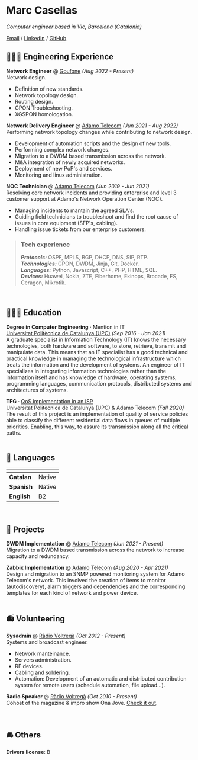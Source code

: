 # Marc Casellas

_Computer engineer based in Vic, Barcelona (Catalonia)_ <br>

[Email](mailto:marccasellasmuns@gmail.com) / [LinkedIn](https://www.linkedin.com/in/mcasellas98/) / [GitHub](https://github.com/mcasellas/)

## 👨🏻‍💻 Engineering Experience

**Network Engineer** @ [Goufone](https://goufone.com) _(Aug 2022 - Present)_ <br>
Network design.
  - Definition of new standards.
  - Network topology design.
  - Routing design.
  - GPON Troubleshooting.
  - XGSPON homologation.

**Network Delivery Engineer** @ [Adamo Telecom](https://adamo.es) _(Jun 2021 - Aug 2022)_ <br>
Performing network topology changes while contributing to network design.
  - Development of automation scripts and the design of new tools.
  - Performing complex network changes.
  - Migration to a DWDM based transmission across the network.
  - M&A integration of newly acquired networks.
  - Deployment of new PoP's and services.
  - Monitoring and linux administration.

**NOC Technician** @ [Adamo Telecom](https://adamo.es) _(Jun 2019 - Jun 2021)_ <br>
Resolving core network incidents and providing enterprise and level 3 customer support at Adamo's Network Operation Center (NOC).
  - Managing incidents to mantain the agreed SLA's.
  - Guiding field technicians to troubleshoot and find the root cause of issues in core equipment (SFP's, cabling).
  - Handling issue tickets from our enterprise customers.

> ### Tech experience
> **_Protocols:_** OSPF, MPLS, BGP, DHCP, DNS, SIP, RTP.<br>
> **_Technologies:_** GPON, DWDM, Jinja, Git, Docker.<br>
> **_Languages:_** Python, Javascript, C++, PHP, HTML, SQL.<br>
> **_Devices:_** Huawei, Nokia, ZTE, Fiberhome, Ekinops, Brocade, FS, Ceragon, Mikrotik.

<br>

## 👨🏻‍🎓 Education

**Degree in Computer Engineering** · Mention in IT<br>
[Universitat Politècnica de Catalunya (UPC)](https://www.upc.edu) _(Sep 2016 - Jan 2021)_ <br>
A graduate specialist in Information Technology (IT) knows the necessary technologies, both hardware and software, to store, retrieve, transmit and manipulate data. This means that an IT specialist has a good technical and practical knowledge in managing the technological infrastructure which treats the information and the development of systems. An engineer of IT specializes in integrating information technologies rather than the information itself and has knowledge of hardware, operating systems, programming languages, communication protocols, distributed systems and architectures of systems.

**TFG** · [QoS implementation in an ISP](https://upcommons.upc.edu/handle/2117/344879)<br> 
Universitat Politècnica de Catalunya (UPC) & Adamo Telecom _(Fall 2020)_ <br>
The result of this project is an implementation of quality of service policies able to classify the different residential data flows in queues of multiple priorities. Enabling, this way, to assure its transmission along all the critical paths. 
<br><br>

## 💬 Languages

| <!-- --> | <!-- --> | 
|:-------------|:------------------|
| **Catalan** | Native | 
| **Spanish** | Native | 
| **English** | B2 | 

<br>

## 📌 Projects 

**DWDM Implementation** @ [Adamo Telecom](https://www.redi-school.org/) _(Jun 2021 - Present)_<br>
Migration to a DWDM based transmission across the network to increase capacity and redundancy.

**Zabbix Implementation** @ [Adamo Telecom](https://www.redi-school.org/) _(Aug 2020 - Apr 2021)_<br>
Design and migration to an SNMP powered monitoring system for Adamo Telecom's network. This involved the creation of items to monitor (autodiscovery), alarm triggers and dependencies and the corresponding templates for each kind of network and power device.
<br><br>
  
## 📻 Volunteering

**Sysadmin** @ [Ràdio Voltregà](https://radiovoltrega.com) _(Oct 2012 - Present)_ <br>
Systems and broadcast engineer.
  - Network manteinance.
  - Servers administration.
  - RF devices.
  - Cabling and soldering.
  - Automation: Development of an automatic and distributed contribution system for remote users (schedule automation, file upload...).

**Radio Speaker** @ [Ràdio Voltregà](https://radiovoltrega.com) _(Oct 2010 - Present)_ <br>
Cohost of the magazine & impro show Ona Jove. [Check it out](https://radiovoltrega.com/programes#Dimarts). <br>
<br><br>

## 🚘 Others

**Drivers license**: B
<br><br>
